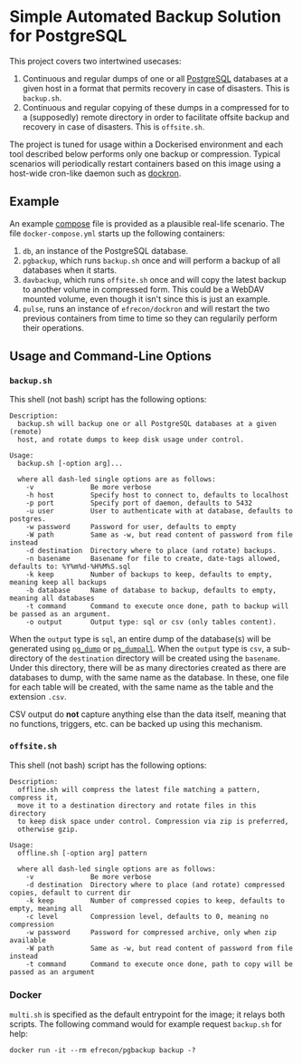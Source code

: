 # Simple Automated Backup Solution for PostgreSQL

This project covers two intertwined usecases:

1. Continuous and regular dumps of one or all [PostgreSQL] databases at a given
   host in a format that permits recovery in case of disasters.  This is
   `backup.sh`. 
2. Continuous and regular copying of these dumps in a compressed for to a
   (supposedly) remote directory in order to facilitate offsite backup and
   recovery in case of disasters. This is `offsite.sh`.

The project is tuned for usage within a Dockerised environment and each tool
described below performs only one backup or compression.  Typical scenarios will
periodically restart containers based on this image using a host-wide cron-like
daemon such as [dockron].

  [PostgreSQL]: https://www.postgresql.org/
  [dockron]: https://github.com/efrecon/dockron

## Example

An example [compose] file is provided as a plausible real-life scenario.  The
file `docker-compose.yml` starts up the following containers:

1. `db`, an instance of the PostgreSQL database.
2. `pgbackup`, which runs `backup.sh` once and will perform a backup of all
   databases when it starts.
3. `davbackup`, which runs `offsite.sh` once and will copy the latest backup to
   another volume in compressed form. This could be a WebDAV mounted volume,
   even though it isn't since this is just an example.
4. `pulse`, runs an instance of `efrecon/dockron` and will restart the two
   previous containers from time to time so they can regularily perform their
   operations.

  [compose]: https://docs.docker.com/compose/

## Usage and Command-Line Options

### `backup.sh`

This shell (not bash) script has the following options:

```
Description:
  backup.sh will backup one or all PostgreSQL databases at a given (remote)
  host, and rotate dumps to keep disk usage under control.

Usage:
  backup.sh [-option arg]...

  where all dash-led single options are as follows:
    -v              Be more verbose
    -h host         Specify host to connect to, defaults to localhost
    -p port         Specify port of daemon, defaults to 5432
    -u user         User to authenticate with at database, defaults to postgres.
    -w password     Password for user, defaults to empty
    -W path         Same as -w, but read content of password from file instead
    -d destination  Directory where to place (and rotate) backups.
    -n basename     Basename for file to create, date-tags allowed, defaults to: %Y%m%d-%H%M%S.sql
    -k keep         Number of backups to keep, defaults to empty, meaning keep all backups
    -b database     Name of database to backup, defaults to empty, meaning all databases
    -t command      Command to execute once done, path to backup will be passed as an argument.
    -o output       Output type: sql or csv (only tables content).
```

When the `output` type is `sql`, an entire dump of the database(s) will be
generated using [`pg_dump`][dump] or [`pg_dumpall`][dumpall]. When the `output`
type is `csv`, a sub-directory of the `destination` directory will be created
using the `basename`. Under this directory, there will be as many directories
created as there are databases to dump, with the same name as the database. In
these, one file for each table will be created, with the same name as the table
and the extension `.csv`.

CSV output do **not** capture anything else than the data itself, meaning that
no functions, triggers, etc. can be backed up using this mechanism.

  [dump]: https://www.postgresql.org/docs/10/static/app-pgdump.html
  [dumpall]: https://www.postgresql.org/docs/10/static/app-pg-dumpall.html

### `offsite.sh`

This shell (not bash) script has the following options:

```
Description:
  offline.sh will compress the latest file matching a pattern, compress it,
  move it to a destination directory and rotate files in this directory
  to keep disk space under control. Compression via zip is preferred,
  otherwise gzip.

Usage:
  offline.sh [-option arg] pattern

  where all dash-led single options are as follows:
    -v              Be more verbose
    -d destination  Directory where to place (and rotate) compressed copies, default to current dir
    -k keep         Number of compressed copies to keep, defaults to empty, meaning all
    -c level        Compression level, defaults to 0, meaning no compression
    -w password     Password for compressed archive, only when zip available
    -W path         Same as -w, but read content of password from file instead
    -t command      Command to execute once done, path to copy will be passed as an argument
```

### Docker

`multi.sh` is specified as the default entrypoint for the image; it relays both scripts.  The following command would for example request `backup.sh` for help:

```Shell
docker run -it --rm efrecon/pgbackup backup -?
```